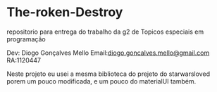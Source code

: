 # The-roken-Destroy
repositorio para entrega do trabalho da g2 de Topicos especiais em programação


Dev: Diogo Gonçalves Mello
Email:diogo.goncalves.mello@gmail.com
RA:1120447

Neste projeto eu usei a mesma biblioteca do prejeto do starwarsloved porem um pouco modificada, e um pouco do materialUI também.
